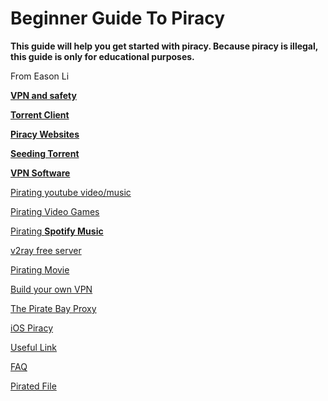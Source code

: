 # Beginner Guide To Piracy

**This guide will help you get started with piracy. Because piracy is illegal, this guide is only for educational purposes.**

From Eason Li

[**VPN and safety**](Beginner%20Guide%20To%20Piracy%2070f132cfe0aa40f1ad11c8b24fa3c89d/VPN%20and%20safety%204d73a2dc549545438fc2a6bc602b2885.md)

[**Torrent Client**](Beginner%20Guide%20To%20Piracy%2070f132cfe0aa40f1ad11c8b24fa3c89d/Torrent%20Client%20c251c5d028424bc9a59d4fc08fef218f.md)

[**Piracy Websites**](Beginner%20Guide%20To%20Piracy%2070f132cfe0aa40f1ad11c8b24fa3c89d/Piracy%20Websites%20a634760ebc2f4160a34f0f416b3d2d76.md)

[**Seeding Torrent**](Beginner%20Guide%20To%20Piracy%2070f132cfe0aa40f1ad11c8b24fa3c89d/Seeding%20Torrent%20befa6320303a45e19fc25c6027fa151a.md)

[**VPN Software**](Beginner%20Guide%20To%20Piracy%2070f132cfe0aa40f1ad11c8b24fa3c89d/VPN%20Software%200bcef088aed04198b3676f46e29e26c2.md)

[Pirating youtube video/music](Beginner%20Guide%20To%20Piracy%2070f132cfe0aa40f1ad11c8b24fa3c89d/Pirating%20youtube%20video%20music%2058121091f44f42dea4016c52b912cc3b.md)

[Pirating Video Games](Beginner%20Guide%20To%20Piracy%2070f132cfe0aa40f1ad11c8b24fa3c89d/Pirating%20Video%20Games%2057c6726f88054fb587cb99ea37d3985d.md)

[Pirating **Spotify Music**](Beginner%20Guide%20To%20Piracy%2070f132cfe0aa40f1ad11c8b24fa3c89d/Pirating%20Spotify%20Music%20bbdb7db7a9bc44b589c68dbda8ad5e9f.md)

[v2ray free server](Beginner%20Guide%20To%20Piracy%2070f132cfe0aa40f1ad11c8b24fa3c89d/v2ray%20free%20server%20bb94dff353ec43c6b2b040780663f032.md)

[Pirating Movie](Beginner%20Guide%20To%20Piracy%2070f132cfe0aa40f1ad11c8b24fa3c89d/Pirating%20Movie%20253140ee9f2d470b88494c69ba2d25c8.md)

[Build your own VPN](Beginner%20Guide%20To%20Piracy%2070f132cfe0aa40f1ad11c8b24fa3c89d/Build%20your%20own%20VPN%200aedff3ef80a4a439ebbcb6f593c2bf6.md)

[The Pirate Bay Proxy](Beginner%20Guide%20To%20Piracy%2070f132cfe0aa40f1ad11c8b24fa3c89d/The%20Pirate%20Bay%20Proxy%20470b4c7e831f4e9eac921ed515a47bb9.md)

[iOS Piracy](Beginner%20Guide%20To%20Piracy%2070f132cfe0aa40f1ad11c8b24fa3c89d/iOS%20Piracy%206606e7bd681741deb2858ed1c4760713.md)

[Useful Link](Beginner%20Guide%20To%20Piracy%2070f132cfe0aa40f1ad11c8b24fa3c89d/Useful%20Link%2093f525ba47ea431db47b931cee399416.md)

[FAQ](Beginner%20Guide%20To%20Piracy%2070f132cfe0aa40f1ad11c8b24fa3c89d/FAQ%20cd2ca2b41d16478f8e0d5a41387bd36d.md)

[Pirated File](Beginner%20Guide%20To%20Piracy%2070f132cfe0aa40f1ad11c8b24fa3c89d/Pirated%20File%205931a1a2974345cdb115f9a665f66eb9.md)
